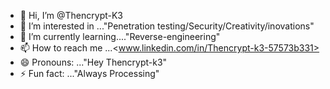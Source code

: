 - 👋 Hi, I’m @Thencrypt-K3
- 👀 I’m interested in ..."Penetration testing/Security/Creativity/inovations"
- 🌱 I’m currently learning...."Reverse-engineering"
- 📫 How to reach me ...<www.linkedin.com/in/Thencrypt-k3-57573b331>
- 😄 Pronouns: ..."Hey Thencrypt-k3" 
- ⚡ Fun fact: ..."Always Processing"

<!---
Thencrypt-K3/Thencrypt-K3 is a ✨ special ✨ repository because its `README.md` (this file) appears on your GitHub profile.
You can click the Preview link to take a look at your changes.
--->
